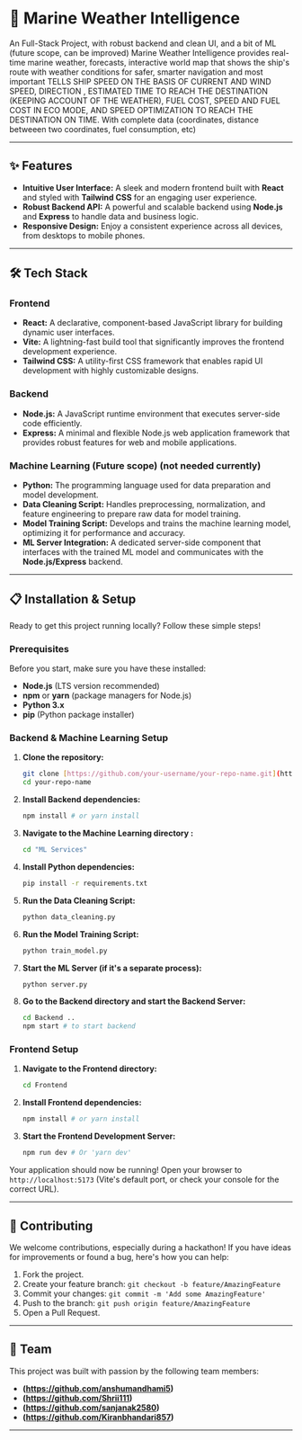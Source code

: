 # 🚀 Marine Weather Intelligence

An Full-Stack Project, with robust backend and clean UI, and a bit of ML (future scope, can be improved)
Marine Weather Intelligence provides real-time marine weather, forecasts, interactive world map that shows the ship's route with weather conditions for safer, smarter navigation and most important TELLS SHIP SPEED ON THE BASIS OF CURRENT AND WIND SPEED, DIRECTION , ESTIMATED TIME TO REACH THE DESTINATION (KEEPING ACCOUNT OF THE WEATHER), FUEL COST, SPEED AND FUEL COST IN ECO MODE, AND SPEED OPTIMIZATION TO REACH THE DESTINATION ON TIME. With complete data (coordinates, distance betweeen two coordinates, fuel consumption, etc)

---

## ✨ Features

* **Intuitive User Interface:** A sleek and modern frontend built with **React** and styled with **Tailwind CSS** for an engaging user experience.
* **Robust Backend API:** A powerful and scalable backend using **Node.js** and **Express** to handle data and business logic.
* **Responsive Design:** Enjoy a consistent experience across all devices, from desktops to mobile phones.

---

## 🛠️ Tech Stack

### Frontend

* **React:** A declarative, component-based JavaScript library for building dynamic user interfaces.
* **Vite:** A lightning-fast build tool that significantly improves the frontend development experience.
* **Tailwind CSS:** A utility-first CSS framework that enables rapid UI development with highly customizable designs.

### Backend

* **Node.js:** A JavaScript runtime environment that executes server-side code efficiently.
* **Express:** A minimal and flexible Node.js web application framework that provides robust features for web and mobile applications.

### Machine Learning (Future scope) (not needed currently)

* **Python:** The programming language used for data preparation and model development.
* **Data Cleaning Script:** Handles preprocessing, normalization, and feature engineering to prepare raw data for model training.
* **Model Training Script:** Develops and trains the machine learning model, optimizing it for performance and accuracy.
* **ML Server Integration:** A dedicated server-side component that interfaces with the trained ML model and communicates with the **Node.js/Express** backend.

---

## 📋 Installation & Setup

Ready to get this project running locally? Follow these simple steps!

### Prerequisites

Before you start, make sure you have these installed:

* **Node.js** (LTS version recommended)
* **npm** or **yarn** (package managers for Node.js)
* **Python 3.x**
* **pip** (Python package installer)

### Backend & Machine Learning Setup

1.  **Clone the repository:**
    ```bash
    git clone [https://github.com/your-username/your-repo-name.git](https://github.com/your-username/your-repo-name.git)
    cd your-repo-name
    ```
2.  **Install Backend dependencies:**
    ```bash
    npm install # or yarn install
    ```
3.  **Navigate to the Machine Learning directory :**
    ```bash
    cd "ML Services" 
    ```
4.  **Install Python dependencies:**
    ```bash
    pip install -r requirements.txt 
    ```
5.  **Run the Data Cleaning Script:**
    ```bash
    python data_cleaning.py
    ```
6.  **Run the Model Training Script:**
    ```bash
    python train_model.py
    ```
7.  **Start the ML Server (if it's a separate process):**
    ```bash
    python server.py 
    ```
8.  **Go to the Backend directory and start the Backend Server:**
    ```bash
    cd Backend .. 
    npm start # to start backend
    ```

### Frontend Setup

1.  **Navigate to the Frontend directory:**
    ```bash
    cd Frontend 
    ```
2.  **Install Frontend dependencies:**
    ```bash
    npm install # or yarn install
    ```
3.  **Start the Frontend Development Server:**
    ```bash
    npm run dev # Or 'yarn dev'
    ```

Your application should now be running! Open your browser to `http://localhost:5173` (Vite's default port, or check your console for the correct URL).

---

## 🤝 Contributing

We welcome contributions, especially during a hackathon! If you have ideas for improvements or found a bug, here's how you can help:

1.  Fork the project.
2.  Create your feature branch: `git checkout -b feature/AmazingFeature`
3.  Commit your changes: `git commit -m 'Add some AmazingFeature'`
4.  Push to the branch: `git push origin feature/AmazingFeature`
5.  Open a Pull Request.

---

## 👤 Team

This project was built with passion by the following team members:

* **(https://github.com/anshumandhami5)** 
* **(https://github.com/Shrii111)** 
* **(https://github.com/sanjanak2580)** 
* **(https://github.com/Kiranbhandari857)** 

---
